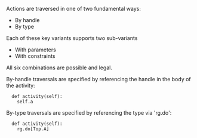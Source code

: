 

Actions are traversed in one of two fundamental ways:
- By handle
- By type

Each of these key variants supports two sub-variants
- With parameters
- With constraints

All six combinations are possible and legal.

By-handle traversals are specified by referencing the 
handle in the body of the activity:

```
  def activity(self):
    self.a
```

By-type traversals are specified by referencing the
type via 'rg.do':

```
  def activity(self):
    rg.do[Top.A]
```

